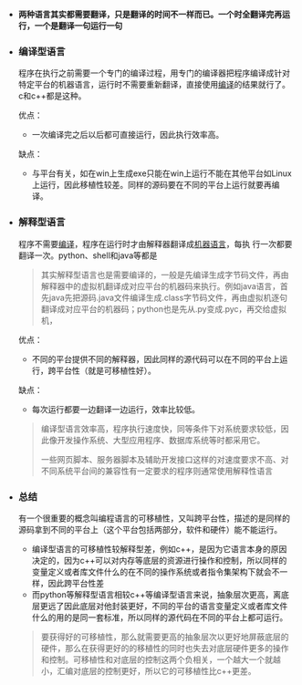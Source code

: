 - **两种语言其实都需要翻译，只是翻译的时间不一样而已。一个时全翻译完再运行，一个是翻译一句运行一句**

- ### 编译型语言

  程序在执行之前需要一个专门的编译过程，用专门的编译器把程序编译成针对特定平台的机器语言，运行时不需要重新翻译，直接使用[编译](https://baike.baidu.com/item/编译)的结果就行了。c和c++都是这种。

  优点：

  - 一次编译完之后以后都可直接运行，因此执行效率高。

  缺点：

  - 与平台有关，如在win上生成exe只能在win上运行不能在其他平台如Linux上运行，因此移植性较差。同样的源码要在不同的平台上运行就要再编译。

- ### 解释型语言

  程序不需要[编译](https://baike.baidu.com/item/编译/1258343)，程序在运行时才由解释器翻译成[机器语言](https://baike.baidu.com/item/机器语言/2019225)，每执 行一次都要翻译一次。python、shell和java等都是
  
  > 其实解释型语言也是需要编译的，一般是先编译生成字节码文件，再由解释器中的虚拟机翻译成对应平台的机器码来执行。例如java语言，首先java先把源码.java文件编译生成.class字节码文件，再由虚拟机逐句翻译成对应平台的机器码；python也是先从.py变成.pyc，再交给虚拟机，
  
  优点：
  
  - 不同的平台提供不同的解释器，因此同样的源代码可以在不同的平台上运行，跨平台性（就是可移植性好）。
  
  缺点：
  
  - 每次运行都要一边翻译一边运行，效率比较低。
  
  > 编译型语言效率高，程序执行速度快，同等条件下对系统要求较低，因此像开发操作系统、大型应用程序、数据库系统等时都采用它。
  >
  > 一些网页脚本、服务器脚本及辅助开发接口这样的对速度要求不高、对不同系统平台间的兼容性有一定要求的程序则通常使用解释性语言
  
- ### 总结

  有一个很重要的概念叫编程语言的可移植性，又叫跨平台性，描述的是同样的源码拿到不同的平台上（这个平台包括两部分，软件和硬件）能不能运行。

  - 编译型语言的可移植性较解释型差，例如c++，是因为它语言本身的原因决定的，因为c++可以对内存等底层的资源进行操作和控制，所以同样的变量定义或者库文件什么的在不同的操作系统或者指令集架构下就会不一样，因此跨平台性差
  - 而python等解释型语言相较c++等编译型语言来说，抽象层次更高，离底层更远了因此底层对他封装更好，不同的平台的语言变量定义或者库文件什么的用的是同一套标准，所以同样的源代码在不同的平台上都可运行。

  >要获得好的可移植性，那么就需要更高的抽象层次以更好地屏蔽底层的硬件，那么在获得更好的的移植性的同时也失去对底层硬件更多的操作和控制。可移植性和对底层的控制这两个负相关，一个越大一个就越小，汇编对底层的控制更好，所以它的可移植性比c++更差。

  

  